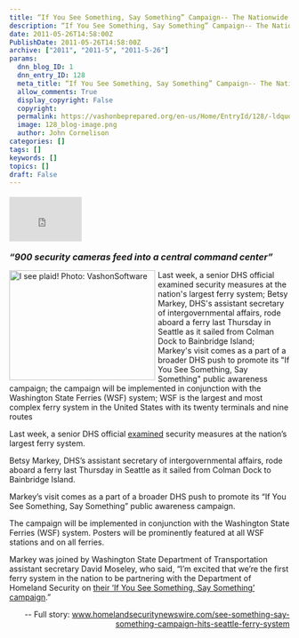```yaml
---
title: “If You See Something, Say Something” Campaign-- The Nationwide Suspicious Activity Reporting (SAR) Initiative
description: “If You See Something, Say Something” Campaign-- The Nationwide Suspicious Activity Reporting (SAR) Initiative
date: 2011-05-26T14:58:00Z
PublishDate: 2011-05-26T14:58:00Z
archive: ["2011", "2011-5", "2011-5-26"]
params:
  dnn_blog_ID: 1
  dnn_entry_ID: 128
  meta_title: “If You See Something, Say Something” Campaign-- The Nationwide Suspicious Activity Reporting (SAR) Initiative
  allow_comments: True
  display_copyright: False
  copyright:
  permalink: https://vashonbeprepared.org/en-us/Home/EntryId/128/-ldquo-If-You-See-Something-Say-Something-rdquo-Campaign-The-Nationwide-Suspicious-Activity-Reporting-SAR-Initiative
  image: 128_blog-image.png
  author: John Cornelison
categories: []
tags: []
keywords: []
topics: []
draft: False
---
```


<div class="wlWriterHeaderFooter" style="float:none; margin:0px; padding:4px 0px 4px 0px;"><iframe src="http://www.facebook.com/widgets/like.php?href=http://vashoneoc.org/Blogs/VashonPreparedness/tabid/164/EntryId/128/-ldquo-If-You-See-Something-Say-Something-rdquo-Campaign-The-Nationwide-Suspicious-Activity-Reporting-SAR-Initiative.aspx" scrolling="no" frameborder="0" style="border:none; width:130px; height:80px"></iframe></div><p><strong><em><font size="3">“900 security cameras feed into a central command center”</font></em></strong></p>  <p><a href="./images/128/Windows-Live-Writer-c4fc90449177_6DDF-0205001808_2.jpg"><img style="background-image: none; border-right-width: 0px; margin: 0px 5px 5px 0px; padding-left: 0px; padding-right: 0px; display: inline; float: left; border-top-width: 0px; border-bottom-width: 0px; border-left-width: 0px; padding-top: 0px" title="I see plaid! Photo: VashonSoftware" border="0" alt="I see plaid! Photo: VashonSoftware" align="left" src="./images/128/Windows-Live-Writer-c4fc90449177_6DDF-0205001808_thumb.jpg" width="262" height="198" /></a>Last week, a senior DHS official examined security measures at the nation's largest ferry system; Betsy Markey, DHS's assistant secretary of intergovernmental affairs, rode aboard a ferry last Thursday in Seattle as it sailed from Colman Dock to Bainbridge Island; Markey's visit comes as a part of a broader DHS push to promote its &quot;If You See Something, Say Something&quot; public awareness campaign; the campaign will be implemented in conjunction with the Washington State Ferries (WSF) system; WSF is the largest and most complex ferry system in the United States with its twenty terminals and nine routes</p>  <p>Last week, a senior DHS official <a href="http://www.thecypresstimes.com/article/News/National_News/DEPARTMENT_OF_HOMELAND_SECURITY_ANNOUNCES_IF_YOU_SEE_SOMETHING_SAY_SOMETHING_CAMPAIGN_PARTNERSHIP_WITH_WASHINGTON_STATE_FERRIES/45607">examined</a> security measures at the nation’s largest ferry system.</p>  <p>Betsy Markey, DHS’s assistant secretary of intergovernmental affairs, rode aboard a ferry last Thursday in Seattle as it sailed from Colman Dock to Bainbridge Island.</p>  <p>Markey’s visit comes as a part of a broader DHS push to promote its “If You See Something, Say Something” public awareness campaign.</p>  <p>The campaign will be implemented in conjunction with the Washington State Ferries (WSF) system. Posters will be prominently featured at all WSF stations and on all ferries.</p>  <p>Markey was joined by Washington State Department of Transportation assistant secretary David Moseley, who said, “I’m excited that we’re the first ferry system in the nation to be partnering with the Department of Homeland Security on <a href="http://www.dhs.gov/files/reportincidents/see-something-say-something.shtm" target="_blank">their ‘If You See Something, Say Something’ campaign</a>.”</p>  <p align="right"> -- Full story: <a title="http://www.homelandsecuritynewswire.com/see-something-say-something-campaign-hits-seattle-ferry-system" href="http://www.homelandsecuritynewswire.com/see-something-say-something-campaign-hits-seattle-ferry-system">www.homelandsecuritynewswire.com/see-something-say-something-campaign-hits-seattle-ferry-system</a></p>
